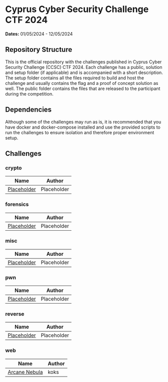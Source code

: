 # Cyprus Cyber Security Challenge CTF 2024

**Dates:** 01/05/2024 - 12/05/2024

## Repository Structure

This is the official repository with the challenges published in Cyprus Cyber Security Challenge (CCSC) CTF 2024. Each challenge has a public, solution and setup folder (if applicable) and is accompanied with a short description. The setup folder contains all the files required to build and host the challenge and usually contains the flag and a proof of concept solution as well. The public folder contains the files that are released to the participant during the competition.

## Dependencies

Although some of the challenges may run as is, it is recommended that you have docker and docker-compose installed and use the provided scripts to run the challenges to ensure isolation and therefore proper environment setup.

## Challenges

### crypto

| Name                             | Author      |
| -------------------------------- | ----------- |
| [Placeholder](./crypto/.gitkeep) | Placeholder |

### forensics

| Name                                | Author      |
| ----------------------------------- | ----------- |
| [Placeholder](./forensics/.gitkeep) | Placeholder |

### misc

| Name                           | Author      |
| ------------------------------ | ----------- |
| [Placeholder](./misc/.gitkeep) | Placeholder |

### pwn

| Name                          | Author      |
| ----------------------------- | ----------- |
| [Placeholder](./pwn/.gitkeep) | Placeholder |

### reverse

| Name                              | Author      |
| --------------------------------- | ----------- |
| [Placeholder](./reverse/.gitkeep) | Placeholder |

### web

| Name                                 | Author |
| ------------------------------------ | ------ |
| [Arcane Nebula](./web/arcane-nebula) | koks   |
